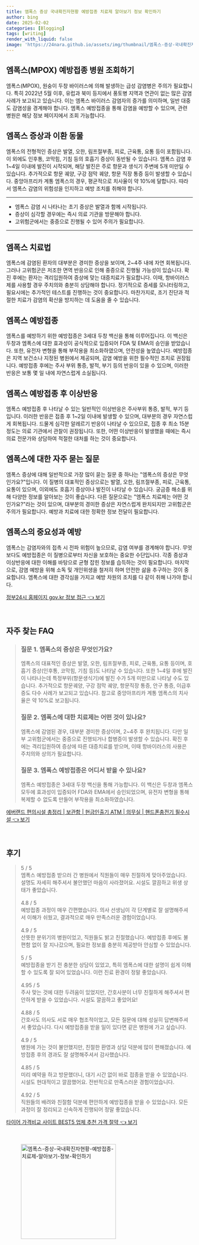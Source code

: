 ```yaml
---
title: 엠폭스 증상 국내확진자현황 예방접종 치료제 알아보기 정보 확인하기
author: bing
date: 2025-02-02
categories: [Blogging]
tags: [writing]
render_with_liquid: false
image: 'https://24nara.github.io/assets/img/thumbnail/엠폭스-증상-국내확진자현황-예방접종-치료제-알아보기-정보-확인하기.webp'
---
```



<h2 id='MPOX_예방접종_병원_조회'>엠폭스(MPOX) 예방접종 병원 조회하기</h2>

<p>엠폭스(MPOX), 원숭이 두창 바이러스에 의해 발생하는 급성 감염병은 주의가 필요합니다. 특히 2022년 5월 이후, 유럽과 북미 등지에서 풍토병 지역과 연관이 없는 많은 감염 사례가 보고되고 있습니다. 이는 엠폭스 바이러스 감염자의 증가를 의미하며, 일반 대중도 감염성을 경계해야 합니다. 엠폭스 예방접종을 통해 감염을 예방할 수 있으며, 관련 병원은 해당 정보 페이지에서 조회 가능합니다.</p>

<h2 id='MPOX_증상과_감염_동물'>엠폭스 증상과 이환 동물</h2>

<p>엠폭스의 전형적인 증상은 발열, 오한, 림프절부종, 피로, 근육통, 요통 등이 포함됩니다. 이 외에도 인후통, 코막힘, 기침 등의 호흡기 증상이 동반될 수 있습니다. 엠폭스 감염 후 1~4일 이내에 발진이 시작되며, 해당 발진은 주로 항문과 생식기 주변에 5개 미만일 수 있습니다. 추가적으로 항문 궤양, 구강 점막 궤양, 항문 직장 통증 등이 발생할 수 있습니다. 중앙아프리카 계통 엠폭스의 경우, 평균적으로 치사율이 약 10%에 달합니다. 따라서 엠폭스 감염의 위험성을 인지하고 예방 조치를 취해야 합니다.</p>

<hr />

<ul>
    <li>엠폭스 감염 시 나타나는 초기 증상은 발열과 함께 시작됩니다.</li>
    <li>증상이 심각할 경우에는 즉시 의료 기관을 방문해야 합니다.</li>
    <li>고위험군에서는 중증으로 진행될 수 있어 주의가 필요합니다.</li>
</ul>

<hr />

<h2 id='MPOX_치료법'>엠폭스 치료법</h2>

<p>엠폭스에 감염된 환자의 대부분은 경미한 증상을 보이며, 2~4주 내에 자연 회복됩니다. 그러나 고위험군은 저조한 면역 반응으로 인해 중증으로 진행될 가능성이 있습니다. 확진 후에는 환자는 격리입원하여 증상에 맞는 대증치료가 필요합니다. 이때, 항바이러스제를 사용할 경우 주치의와 충분히 상담해야 합니다. 정기적으로 증세를 모니터링하고, 필요시에는 추가적인 테스트를 진행하는 것이 중요합니다. 마찬가지로, 조기 진단과 적절한 치료가 감염의 확산을 방지하는 데 도움을 줄 수 있습니다.</p>

<h2 id='MPOX_예방접종'>엠폭스 예방접종</h2>

<p>엠폭스를 예방하기 위한 예방접종은 3세대 두창 백신을 통해 이루어집니다. 이 백신은 두창과 엠폭스에 대한 효과성이 공식적으로 입증되어 FDA 및 EMA의 승인을 받았습니다. 또한, 유전자 변형을 통해 부작용을 최소화하였으며, 안전성을 높였습니다. 예방접종은 지역 보건소나 지정된 병원에서 제공되며, 감염 예방을 위한 필수적인 조치로 권장됩니다. 예방접종 후에는 주사 부위 통증, 발적, 부기 등의 반응이 있을 수 있으며, 이러한 반응은 보통 몇 일 내에 자연스럽게 소실됩니다.</p>

<h2 id='MPOX_예방접종_이상반응'>엠폭스 예방접종 후 이상반응</h2>

<p>엠폭스 예방접종 후 나타날 수 있는 일반적인 이상반응은 주사부위 통증, 발적, 부기 등입니다. 이러한 반응은 접종 후 1~2일 이내에 발생할 수 있으며, 대부분의 경우 자연스럽게 회복됩니다. 드물게 심각한 알레르기 반응이 나타날 수 있으므로, 접종 후 최소 15분 정도는 의료 기관에서 관찰이 권장됩니다. 또한, 어떤 이상반응이 발생했을 때에는 즉시 의료 전문가와 상담하여 적절한 대처를 하는 것이 중요합니다.</p>

<h2 id='MPOX_자주_묻는_질문_QNA'>엠폭스에 대한 자주 묻는 질문</h2>

<p>엠폭스 증상에 대해 일반적으로 가장 많이 묻는 질문 중 하나는 "엠폭스의 증상은 무엇인가요?"입니다. 이 질병의 대표적인 증상으로는 발열, 오한, 림프절부종, 피로, 근육통, 요통이 있으며, 이외에도 호흡기 증상이나 발진이 나타날 수 있습니다. 궁금증 해소를 위해 다양한 정보를 알아보는 것이 좋습니다. 다른 질문으로는 "엠폭스 치료제는 어떤 것인가요?"라는 것이 있으며, 대부분의 경미한 증상은 자연스럽게 완치되지만 고위험군은 주의가 필요합니다. 예방과 치료에 대한 정확한 정보 전달이 필요합니다.</p>

<h2 id='MPOX_맺음말'>엠폭스의 중요성과 예방</h2>

<p>엠폭스는 감염자와의 접촉 시 전파 위험이 높으므로, 감염 여부를 경계해야 합니다. 무엇보다도 예방접종은 이 질병으로부터 자신을 보호하는 중요한 수단입니다. 각종 증상과 이상반응에 대한 이해를 바탕으로 균형 잡힌 정보를 습득하는 것이 필요합니다. 마지막으로, 감염 예방을 위해 소독 및 개인위생을 철저히 하며 안전한 삶을 추구하는 것이 중요합니다. 엠폭스에 대한 경각심을 가지고 예방 차원의 조치를 다 같이 취해 나가야 합니다.</p>


<p><a class="click-button" title="정부24시 홈페이지 gov.kr 정보 접근" href="https://24nara.github.io/posts/%EC%A0%95%EB%B6%8024%EC%8B%9C-%ED%99%88%ED%8E%98%EC%9D%B4%EC%A7%80-gov.kr-%EC%A0%95%EB%B3%B4-%EC%A0%91%EA%B7%BC/" rel="dofollow">정부24시 홈페이지 gov.kr 정보 접근 👈 보기</a></p><br>
<h2 id='자주_찾는_FAQ'>자주 찾는 FAQ</h2>
<div itemscope="" itemtype="https://schema.org/FAQPage"> 
<blockquote> 
<div itemscope="" itemprop="mainEntity" itemtype="https://schema.org/Question"> 
<h3 itemprop="name">질문 1. 엠폭스의 증상은 무엇인가요?</h3> 
<div itemscope="" itemprop="acceptedAnswer" itemtype="https://schema.org/Answer"> 
<span itemprop="text"> 
<p>엠폭스의 대표적인 증상은 발열, 오한, 림프절부종, 피로, 근육통, 요통 등이며, 호흡기 증상(인후통, 코막힘, 기침 등)도 나타날 수 있습니다. 또한 1~4일 후에 발진이 나타나는데 특정부위(항문생식기)에 발진 수가 5개 미만으로 나타날 수도 있습니다. 추가적으로 항문궤양, 구강 점막 궤양, 항문직장 통증, 안구 통증, 이급후증도 다수 사례가 보고되고 있습니다. 참고로 중앙아프리카 계통 엠폭스의 치사율은 약 10%로 보고됩니다.</p> 
</span> 
</div> 
</div> 

<div itemscope="" itemprop="mainEntity" itemtype="https://schema.org/Question"> 
<h3 itemprop="name">질문 2. 엠폭스에 대한 치료제는 어떤 것이 있나요?</h3> 
<div itemscope="" itemprop="acceptedAnswer" itemtype="https://schema.org/Answer"> 
<span itemprop="text"> 
<p>엠폭스에 감염된 경우, 대부분 경미한 증상이며, 2~4주 후 완치됩니다. 다만 일부 고위험군에서는 중증으로 진행되거나 합병증이 발생할 수 있습니다. 확진 후에는 격리입원하여 증상에 따른 대증치료를 받으며, 이때 항바이러스의 사용은 주치의와 상의가 필요합니다.</p> 
</span> 
</div> 
</div> 

<div itemscope="" itemprop="mainEntity" itemtype="https://schema.org/Question"> 
<h3 itemprop="name">질문 3. 엠폭스 예방접종은 어디서 받을 수 있나요?</h3> 
<div itemscope="" itemprop="acceptedAnswer" itemtype="https://schema.org/Answer"> 
<span itemprop="text"> 
<p>엠폭스 예방접종은 3세대 두창 백신을 통해 가능합니다. 이 백신은 두창과 엠폭스 모두에 효과성이 입증되어 FDA와 EMA에서 승인되었으며, 유전자 변형을 통해 복제할 수 없도록 만들어 부작용을 최소화하였습니다.</p> 
</span> 
</div> 
</div> 

</blockquote> 
</div>
<p><a class="click-button" title="에버랜드 편의시설 총정리 | 보관함 | 현금인출기 ATM | 의무실 | 핸드폰충전기 필수시설" href="https://24nara.github.io/posts/%EC%97%90%EB%B2%84%EB%9E%9C%EB%93%9C-%ED%8E%B8%EC%9D%98%EC%8B%9C%EC%84%A4-%EC%B4%9D%EC%A0%95%EB%A6%AC-%EB%B3%B4%EA%B4%80%ED%95%A8-%ED%98%84%EA%B8%88%EC%9D%B8%EC%B6%9C%EA%B8%B0-ATM-%EC%9D%98%EB%AC%B4%EC%8B%A4-%ED%95%B8%EB%93%9C%ED%8F%B0%EC%B6%A9%EC%A0%84%EA%B8%B0-%ED%95%84%EC%88%98%EC%8B%9C%EC%84%A4/" rel="dofollow">에버랜드 편의시설 총정리 | 보관함 | 현금인출기 ATM | 의무실 | 핸드폰충전기 필수시설 👈 보기</a></p><br>
<h2 id='후기'>후기</h2>
<div itemscope itemtype="https://schema.org/Product">
  <blockquote>
  <div itemprop="review" itemscope itemtype="https://schema.org/Review">
      <div itemprop="reviewRating" itemscope itemtype="https://schema.org/Rating"> <span itemprop="ratingValue">5</span> / <span itemprop="bestRating">5</span> </div>
      <span itemprop="reviewBody">엠폭스 예방접종 받으러 간 병원에서 직원들이 매우 친절하게 맞아주었습니다. 설명도 자세히 해주셔서 불안했던 마음이 사라졌어요. 시설도 깔끔하고 위생 상태가 좋았습니다.</span>
  </div>
  <br>
  <div itemprop="review" itemscope itemtype="https://schema.org/Review">
      <div itemprop="reviewRating" itemscope itemtype="https://schema.org/Rating"> <span itemprop="ratingValue">4.8</span> / <span itemprop="bestRating">5</span> </div>
      <span itemprop="reviewBody">예방접종 과정이 매우 간편했습니다. 의사 선생님이 각 단계별로 잘 설명해주셔서 이해가 쉬웠고, 결과적으로 매우 만족스러운 경험이었습니다.</span>
  </div>
  <br>
  <div itemprop="review" itemscope itemtype="https://schema.org/Review">
      <div itemprop="reviewRating" itemscope itemtype="https://schema.org/Rating"> <span itemprop="ratingValue">4.9</span> / <span itemprop="bestRating">5</span> </div>
      <span itemprop="reviewBody">산뜻한 분위기의 병원이었고, 직원들도 밝고 친절했습니다. 예방접종 후에도 불편함 없이 잘 지나갔으며, 필요한 정보를 충분히 제공받아 안심할 수 있었습니다.</span>
  </div>
  <br>
  <div itemprop="review" itemscope itemtype="https://schema.org/Review">
      <div itemprop="reviewRating" itemscope itemtype="https://schema.org/Rating"> <span itemprop="ratingValue">5</span> / <span itemprop="bestRating">5</span> </div>
      <span itemprop="reviewBody">예방접종을 받기 전 충분한 상담이 있었고, 특히 엠폭스에 대한 설명이 쉽게 이해할 수 있도록 잘 되어 있었습니다. 이런 진료 환경이 정말 좋았습니다.</span>
  </div>
  <br>
  <div itemprop="review" itemscope itemtype="https://schema.org/Review">
      <div itemprop="reviewRating" itemscope itemtype="https://schema.org/Rating"> <span itemprop="ratingValue">4.95</span> / <span itemprop="bestRating">5</span> </div>
      <span itemprop="reviewBody">주사 맞는 것에 대한 두려움이 있었지만, 간호사분이 너무 친절하게 해주셔서 편안하게 받을 수 있었습니다. 시설도 깔끔하고 좋았어요!</span>
  </div>
  <br>
  <div itemprop="review" itemscope itemtype="https://schema.org/Review">
      <div itemprop="reviewRating" itemscope itemtype="https://schema.org/Rating"> <span itemprop="ratingValue">4.88</span> / <span itemprop="bestRating">5</span> </div>
      <span itemprop="reviewBody">간호사도 의사도 서로 매우 협조적이었고, 모든 질문에 대해 성실히 답변해주셔서 좋았습니다. 다시 예방접종을 받을 일이 있다면 같은 병원에 가고 싶습니다.</span>
  </div>
  <br>
  <div itemprop="review" itemscope itemtype="https://schema.org/Review">
      <div itemprop="reviewRating" itemscope itemtype="https://schema.org/Rating"> <span itemprop="ratingValue">4.9</span> / <span itemprop="bestRating">5</span> </div>
      <span itemprop="reviewBody">병원에 가는 것이 불안했지만, 친절한 환영과 상담 덕분에 많이 편해졌습니다. 예방접종 후의 경과도 잘 설명해주셔서 감사했습니다.</span>
  </div>
  <br>
  <div itemprop="review" itemscope itemtype="https://schema.org/Review">
      <div itemprop="reviewRating" itemscope itemtype="https://schema.org/Rating"> <span itemprop="ratingValue">4.85</span> / <span itemprop="bestRating">5</span> </div>
      <span itemprop="reviewBody">미리 예약을 하고 방문했더니, 대기 시간 없이 바로 접종을 받을 수 있었습니다. 시설도 현대적이고 깔끔했어요. 전반적으로 만족스러운 경험이었습니다.</span>
  </div>
  <br>
  <div itemprop="review" itemscope itemtype="https://schema.org/Review">
      <div itemprop="reviewRating" itemscope itemtype="https://schema.org/Rating"> <span itemprop="ratingValue">4.92</span> / <span itemprop="bestRating">5</span> </div>
      <span itemprop="reviewBody">직원들의 배려와 친절함 덕분에 편안하게 예방접종을 받을 수 있었습니다. 모든 과정이 잘 정리되고 신속하게 진행되어 정말 좋았습니다.</span>
  </div>
  </blockquote>
</div>
<p><a class="click-button" title="타이어 가격비교 사이트 BEST5 업체 추천 가격 절약" href="https://24nara.github.io/posts/%ED%83%80%EC%9D%B4%EC%96%B4-%EA%B0%80%EA%B2%A9%EB%B9%84%EA%B5%90-%EC%82%AC%EC%9D%B4%ED%8A%B8-BEST5-%EC%97%85%EC%B2%B4-%EC%B6%94%EC%B2%9C-%EA%B0%80%EA%B2%A9-%EC%A0%88%EC%95%BD/" rel="dofollow">타이어 가격비교 사이트 BEST5 업체 추천 가격 절약 👈 보기</a></p><br>
<figure class="image"><img src="https://24nara.github.io/assets/img/thumbnail/엠폭스-증상-국내확진자현황-예방접종-치료제-알아보기-정보-확인하기.webp" alt="엠폭스-증상-국내확진자현황-예방접종-치료제-알아보기-정보-확인하기" width="256" height="256"></figure>